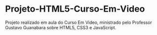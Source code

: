 # Projeto-HTML5-Curso-Em-Video
Projeto realizado em aula do Curso Em Video, ministrado pelo Professor Gustavo Guanabara sobre HTML5, CSS3 e JavaScript.
